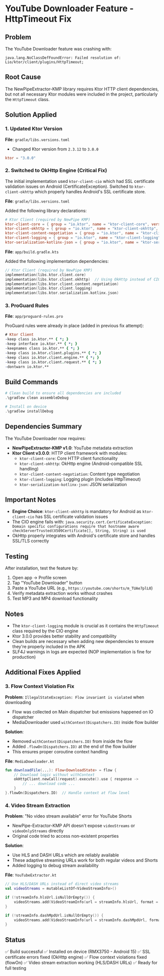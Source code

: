 # YouTube Downloader Feature - HttpTimeout Fix

## Problem
The YouTube Downloader feature was crashing with:
```
java.lang.NoClassDefFoundError: Failed resolution of: Lio/ktor/client/plugins/HttpTimeout;
```

## Root Cause
The NewPipeExtractor-KMP library requires Ktor HTTP client dependencies, but not all necessary Ktor modules were included in the project, particularly the `HttpTimeout` class.

## Solution Applied

### 1. Updated Ktor Version
**File**: `gradle/libs.versions.toml`
- Changed Ktor version from `2.3.12` to `3.0.0`
```toml
ktor = "3.0.0"
```

### 2. Switched to OkHttp Engine (Critical Fix)
The initial implementation used `ktor-client-cio` which had SSL certificate validation issues on Android (CertificateException). Switched to `ktor-client-okhttp` which properly handles Android's SSL certificate store.

**File**: `gradle/libs.versions.toml`

Added the following library declarations:
```toml
# Ktor Client (required by NewPipe KMP)
ktor-client-core = { group = "io.ktor", name = "ktor-client-core", version.ref = "ktor" }
ktor-client-okhttp = { group = "io.ktor", name = "ktor-client-okhttp", version.ref = "ktor" }
ktor-client-content-negotiation = { group = "io.ktor", name = "ktor-client-content-negotiation", version.ref = "ktor" }
ktor-client-logging = { group = "io.ktor", name = "ktor-client-logging", version.ref = "ktor" }
ktor-serialization-kotlinx-json = { group = "io.ktor", name = "ktor-serialization-kotlinx-json", version.ref = "ktor" }
```

**File**: `app/build.gradle.kts`

Added the following implementation dependencies:
```kotlin
// Ktor Client (required by NewPipe KMP)
implementation(libs.ktor.client.core)
implementation(libs.ktor.client.okhttp)  // Using OkHttp instead of CIO for Android SSL compatibility
implementation(libs.ktor.client.content.negotiation)
implementation(libs.ktor.client.logging)
implementation(libs.ktor.serialization.kotlinx.json)
```

### 3. ProGuard Rules
**File**: `app/proguard-rules.pro`

ProGuard rules were already in place (added in previous fix attempt):
```pro
# Ktor Client
-keep class io.ktor.** { *; }
-keep interface io.ktor.** { *; }
-keepnames class io.ktor.** { *; }
-keep class io.ktor.client.plugins.** { *; }
-keep class io.ktor.client.engine.** { *; }
-keep class io.ktor.client.request.** { *; }
-dontwarn io.ktor.**
```

## Build Commands
```powershell
# Clean build to ensure all dependencies are included
.\gradlew clean assembleDebug

# Install on device
.\gradlew installDebug
```

## Dependencies Summary
The YouTube Downloader now requires:
- **NewPipeExtractor-KMP v1.0**: YouTube metadata extraction
- **Ktor Client v3.0.0**: HTTP client framework with modules:
  - `ktor-client-core`: Core HTTP client functionality
  - `ktor-client-okhttp`: OkHttp engine (Android-compatible SSL handling)
  - `ktor-client-content-negotiation`: Content type negotiation
  - `ktor-client-logging`: Logging plugin (includes HttpTimeout)
  - `ktor-serialization-kotlinx-json`: JSON serialization

## Important Notes
- **Engine Choice**: `ktor-client-okhttp` is mandatory for Android as `ktor-client-cio` has SSL certificate validation issues
- The CIO engine fails with: `java.security.cert.CertificateException: Domain specific configurations require that hostname aware checkServerTrusted(X509Certificate[], String, String) is used`
- OkHttp properly integrates with Android's certificate store and handles SSL/TLS correctly

## Testing
After installation, test the feature by:
1. Open app → Profile screen
2. Tap "YouTube Downloader" button
3. Paste a YouTube URL (e.g., `https://youtube.com/shorts/m_TUAe7plL0`)
4. Verify metadata extraction works without crashes
5. Test MP3 and MP4 download functionality

## Notes
- The `ktor-client-logging` module is crucial as it contains the `HttpTimeout` class required by the CIO engine
- Ktor 3.0.0 provides better stability and compatibility
- Clean builds are necessary when adding new dependencies to ensure they're properly included in the APK
- SLF4J warnings in logs are expected (NOP implementation is fine for production)

## Additional Fixes Applied

### 3. Flow Context Violation Fix
**Problem**: `IllegalStateException: Flow invariant is violated` when downloading
- Flow was collected on Main dispatcher but emissions happened on IO dispatcher
- MediaDownloader used `withContext(Dispatchers.IO)` inside flow builder

**Solution**: 
- Removed `withContext(Dispatchers.IO)` from inside the flow
- Added `.flowOn(Dispatchers.IO)` at the end of the flow builder
- This ensures proper coroutine context handling

**File**: `MediaDownloader.kt`
```kotlin
fun downloadFile(...): Flow<DownloadState> = flow {
    // Download logic without withContext
    okHttpClient.newCall(request).execute().use { response ->
        // ... download code ...
    }
}.flowOn(Dispatchers.IO)  // Handle context at flow level
```

### 4. Video Stream Extraction
**Problem**: "No video stream available" error for YouTube Shorts
- NewPipe-Extractor-KMP API doesn't expose `videoStreams` or `videoOnlyStreams` directly
- Original code tried to access non-existent properties

**Solution**:
- Use HLS and DASH URLs which are reliably available
- These adaptive streaming URLs work for both regular videos and Shorts
- Added logging to debug stream availability

**File**: `YouTubeExtractor.kt`
```kotlin
// Use HLS/DASH URLs instead of direct video streams
val videoStreams = mutableListOf<VideoStreamInfo>()

if (!streamInfo.hlsUrl.isNullOrEmpty()) {
    videoStreams.add(VideoStreamInfo(url = streamInfo.hlsUrl, format = "HLS", ...))
}

if (!streamInfo.dashMpdUrl.isNullOrEmpty()) {
    videoStreams.add(VideoStreamInfo(url = streamInfo.dashMpdUrl, format = "DASH", ...))
}
```

## Status
✅ Build successful
✅ Installed on device (RMX3750 - Android 15)
✅ SSL certificate errors fixed (OkHttp engine)
✅ Flow context violations fixed (flowOn)
✅ Video stream extraction working (HLS/DASH URLs)
✅ Ready for full testing
